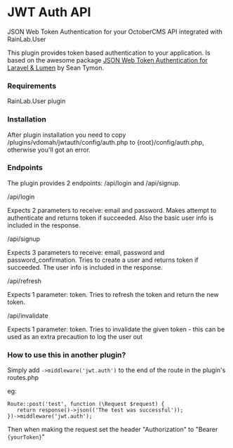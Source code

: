 # JWT Auth API

JSON Web Token Authentication for your OctoberCMS API integrated with RainLab.User

This plugin provides token based authentication to your application. Is based on the awesome package [JSON Web Token Authentication for Laravel & Lumen](https://github.com/tymondesigns/jwt-auth) by Sean Tymon.

### Requirements

RainLab.User plugin

### Installation

After plugin installation you need to copy /plugins/vdomah/jwtauth/config/auth.php to {root}/config/auth.php, otherwise you'll got an error.

### Endpoints 

The plugin provides 2 endpoints: /api/login and /api/signup.

/api/login

Expects 2 parameters to receive: email and password. Makes attempt to authenticate and returns token if succeeded. Also the basic user info is included in the response.

/api/signup

Expects 3 parameters to receive: email, password and password_confirmation. Tries to create a user and returns token if succeeded. The user info is included in the response.

/api/refresh

Expects 1 parameter: token. Tries to refresh the token and return the new token.

/api/invalidate

Expects 1 parameter: token. Tries to invalidate the given token - this can be used as an extra precaution to log the user out

### How to use this in another plugin?

Simply add `->middleware('jwt.auth')` to the end of the route in the plugin's routes.php

eg: 
```
Route::post('test', function (\Request $request) {
   return response()->json(('The test was successful'));
})->middleware('jwt.auth');
```

Then when making the request set the header "Authorization" to "Bearer `{yourToken}`"